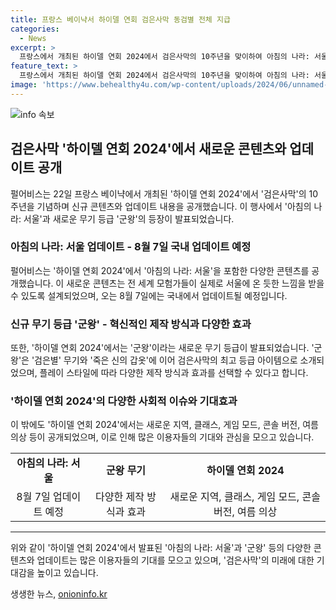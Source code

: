 ```yaml
---
title: 프랑스 베이냑서 하이델 연회 검은사막 동검별 전체 지급
categories:
  - News
excerpt: >
  프랑스에서 개최된 하이델 연회 2024에서 검은사막의 10주년을 맞이하여 아침의 나라: 서울 콘텐츠 업데이트와 군왕 등급 무기가 공개되었다. 아침의 나라: 서울은 서울의 명소들을 재현하여 현실감을 높였으며, 검은사당에서는 신규 무기와 협동형 우두머리 등 다양한 컨텐츠가 제공된다. 또한, 신규 클래스 도사와 여름 의상 등도 공개되었다. 게임 이용자들은 이번 업데이트로 다양한 내용을 기대할 수 있을 것으로 보인다.
feature_text: >
  프랑스에서 개최된 하이델 연회 2024에서 검은사막의 10주년을 맞이하여 아침의 나라: 서울 콘텐츠 업데이트와 군왕 등급 무기가 공개되었다. 아침의 나라: 서울은 서울의 명소들을 재현하여 현실감을 높였으며, 검은사당에서는 신규 무기와 협동형 우두머리 등 다양한 컨텐츠가 제공된다. 또한, 신규 클래스 도사와 여름 의상 등도 공개되었다. 게임 이용자들은 이번 업데이트로 다양한 내용을 기대할 수 있을 것으로 보인다.
image: 'https://www.behealthy4u.com/wp-content/uploads/2024/06/unnamed-file.png'
---
```


<p><img src="https://www.behealthy4u.com/wp-content/uploads/2024/06/unnamed-file.png" alt="info 속보" /></p>

<h2 data-ke-size="size26">검은사막 '하이델 연회 2024'에서 새로운 콘텐츠와 업데이트 공개</h2>

<p data-ke-size="size16">펄어비스는 22일 프랑스 베이냑에서 개최된 '하이델 연회 2024'에서 '검은사막'의 10주년을 기념하며 신규 콘텐츠와 업데이트 내용을 공개했습니다. 이 행사에서 '아침의 나라: 서울'과 새로운 무기 등급 '군왕'의 등장이 발표되었습니다.</p>

<h3><b>아침의 나라: 서울 업데이트 - 8월 7일 국내 업데이트 예정</b></h3>

<p data-ke-size="size16">펄어비스는 '하이델 연회 2024'에서 '아침의 나라: 서울'을 포함한 다양한 콘텐츠를 공개했습니다. 이 새로운 콘텐츠는 전 세계 모험가들이 실제로 서울에 온 듯한 느낌을 받을 수 있도록 설계되었으며, 오는 8월 7일에는 국내에서 업데이트될 예정입니다.</p>

<h3><b>신규 무기 등급 '군왕' - 혁신적인 제작 방식과 다양한 효과</b></h3>

<p data-ke-size="size16">또한, '하이델 연회 2024'에서는 '군왕'이라는 새로운 무기 등급이 발표되었습니다. '군왕'은 '검은별' 무기와 '죽은 신의 갑옷'에 이어 검은사막의 최고 등급 아이템으로 소개되었으며, 플레이 스타일에 따라 다양한 제작 방식과 효과를 선택할 수 있다고 합니다.</p>

<h3><b>'하이델 연회 2024'의 다양한 사회적 이슈와 기대효과</b></h3>

<p data-ke-size="size16">이 밖에도 '하이델 연회 2024'에서는 새로운 지역, 클래스, 게임 모드, 콘솔 버전, 여름 의상 등이 공개되었으며, 이로 인해 많은 이용자들의 기대와 관심을 모으고 있습니다.</p>

<table>
    <tr>
        <td style="text-align: center; height: 17px;"><b>아침의 나라: 서울</b></td>
        <td style="text-align: center; height: 17px;"><b>군왕 무기</b></td>
        <td style="text-align: center; height: 17px;"><b>하이델 연회 2024</b></td>
    </tr>
    <tr>
        <td style="text-align: center; height: 17px;">8월 7일 업데이트 예정</td>
        <td style="text-align: center; height: 17px;">다양한 제작 방식과 효과</td>
        <td style="text-align: center; height: 17px;">새로운 지역, 클래스, 게임 모드, 콘솔 버전, 여름 의상</td>
    </tr>
</table>

<hr>

<p data-ke-size="size16">위와 같이 '하이델 연회 2024'에서 발표된 '아침의 나라: 서울'과 '군왕' 등의 다양한 콘텐츠와 업데이트는 많은 이용자들의 기대를 모으고 있으며, '검은사막'의 미래에 대한 기대감을 높이고 있습니다.</p>
생생한 뉴스, <a href="https://onioninfo.kr" rel="dofollow">onioninfo.kr</a>


